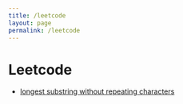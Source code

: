 ```yaml
---
title: /leetcode
layout: page
permalink: /leetcode
---
```


# Leetcode

- [longest substring without repeating characters](/longest-substring-without-repeating-characters)